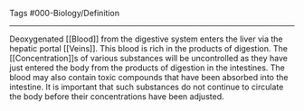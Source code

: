 Tags #000-Biology/Definition 

---
Deoxygenated [[Blood]] from the digestive system enters the liver via the hepatic portal [[Veins]]. This blood is rich in the products of digestion. The [[Concentration]]s of various substances will be uncontrolled as they have just entered the body from the products of digestion in the intestines. The blood may also contain toxic compounds that have been absorbed into the intestine. It is important that such substances do not continue to circulate the body before their concentrations have been adjusted.